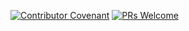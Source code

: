 [![Contributor Covenant](https://img.shields.io/badge/Contributor%20Covenant-v2.0%20adopted-ff69b4.svg)](CODE_OF_CONDUCT.md) [![PRs Welcome](https://img.shields.io/badge/PRs-welcome-brightgreen.svg?style=flat-square)](http://makeapullrequest.com)